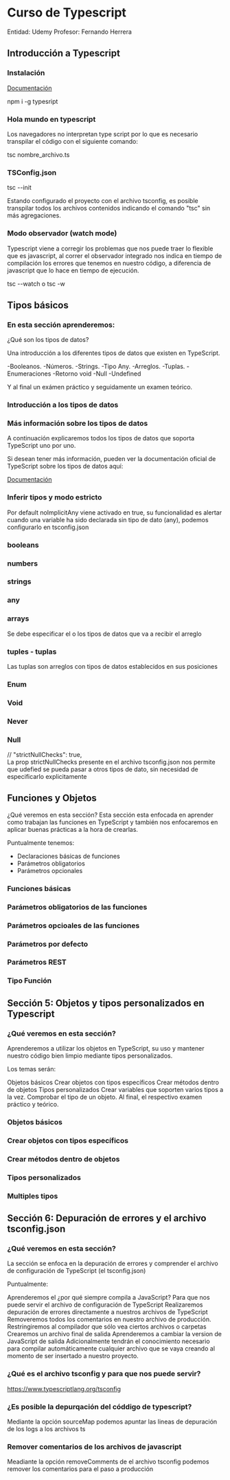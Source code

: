 # Curso de Typescript
Entidad: Udemy Profesor: Fernando Herrera

## Introducción a Typescript

### Instalación 

[Documentación](https://www.typescriptlang.org/download)

npm i -g typesript

### Hola mundo en typescript

Los navegadores no interpretan type script por lo que es necesario transpilar el código con el siguiente comando:

tsc nombre_archivo.ts

### TSConfig.json

tsc --init  

Estando configurado el proyecto con el archivo tsconfig, es posible transpilar todos los archivos contenidos indicando el comando "tsc" sin más agregaciones.

### Modo observador (watch mode)

Typescript viene a corregir los problemas que nos puede traer lo flexible que es javascript, al correr el observador integrado nos indica en tiempo de compilación los errores que tenemos en nuestro código, a diferencia de javascript que lo hace en tiempo de ejecución.  

tsc --watch o tsc -w

## Tipos básicos

### En esta sección aprenderemos:

¿Qué son los tipos de datos?

Una introducción a los diferentes tipos de datos que existen en TypeScript.  

-Booleanos.
-Números.
-Strings.
-Tipo Any.
-Arreglos.
-Tuplas.
-Enumeraciones
-Retorno void
-Null
-Undefined  

Y al final un exámen práctico y seguidamente un examen teórico.

### Introducción a los tipos de datos

### Más información sobre los tipos de datos

A continuación explicaremos todos los tipos de datos que soporta TypeScript uno por uno.

Si desean tener más información, pueden ver la documentación oficial de TypeScript sobre los tipos de datos aquí:

[Documentación](https://www.typescriptlang.org/docs/handbook/2/everyday-types.html)

### Inferir tipos y modo estricto

Por default noImplicitAny viene activado en true, su funcionalidad es alertar cuando una variable ha sido declarada sin tipo de dato (any), podemos configurarlo en tsconfig.json

### booleans

### numbers

### strings

### any

### arrays

Se debe especificar el o los tipos de datos que va a recibir el arreglo

### tuples - tuplas

Las tuplas son arreglos con tipos de datos establecidos en sus posiciones

### Enum

### Void

### Never

### Null

// "strictNullChecks": true,    
La prop strictNullChecks presente en el archivo tsconfig.json nos permite que udefied se pueda pasar a otros tipos de dato, 
sin necesidad de especificarlo explicitamente

## Funciones y Objetos

¿Qué veremos en esta sección?
Esta sección esta enfocada en aprender como trabajan las funciones en TypeScript y también nos enfocaremos en aplicar buenas prácticas a la hora de crearlas.

Puntualmente tenemos:

- Declaraciones básicas de funciones
- Parámetros obligatorios
- Parámetros opcionales

### Funciones básicas

### Parámetros obligatorios de las funciones

### Parámetros opcioales de las funciones

### Parámetros por defecto

### Parámetros REST

### Tipo Función

## Sección 5: Objetos y tipos personalizados en Typescript

### ¿Qué veremos en esta sección?

Aprenderemos a utilizar los objetos en TypeScript, su uso y mantener nuestro código bien limpio mediante tipos personalizados.

Los temas serán:

Objetos básicos
Crear objetos con tipos específicos
Crear métodos dentro de objetos
Tipos personalizados
Crear variables que soporten varios tipos a la vez.
Comprobar el tipo de un objeto.
Al final, el respectivo examen práctico y teórico.

### Objetos básicos

### Crear objetos con tipos específicos

### Crear métodos dentro de objetos

### Tipos personalizados

### Multiples tipos

## Sección 6: Depuración de errores y el archivo tsconfig.json

### ¿Qué veremos en esta sección?

La sección se enfoca en la depuración de errores y comprender el archivo de configuración de TypeScript (el tsconfig.json)

Puntualmente:

Aprenderemos el ¿por qué siempre compila a JavaScript?
Para que nos puede servir el archivo de configuración de TypeScript
Realizaremos depuración de errores directamente a nuestros archivos de TypeScript
Removeremos todos los comentarios en nuestro archivo de producción.
Restringiremos al compilador que sólo vea ciertos archivos o carpetas
Crearemos un archivo final de salida
Aprenderemos a cambiar la version de JavaScript de salida
Adicionalmente tendrán el conocimiento necesario para compilar automáticamente cualquier archivo que se vaya creando al momento de ser insertado a nuestro proyecto.

### ¿Qué es el archivo tsconfig y para que nos puede servir?

https://www.typescriptlang.org/tsconfig

### ¿Es posible la depurqación del códdigo de typescript?

Mediante la opción sourceMap podemos apuntar las lineas de depuración de los logs a los archivos ts

### Remover comentarios de los archivos de javascript

Meadiante la opción removeComments de el archivo tsconfig podemos remover los comentarios para el paso a producción